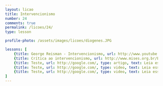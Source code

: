 ```yaml
---
layout: licao
title: Intervencionismo
number: 24
comments: true
permalink: /licoes/24/
type: lesson

profile-photo: /assets/images/licoes/diogenes.JPG

lessons: [
	{title: George Reisman - Intervencionismo, url: http://www.youtube.com/watch?v=HUfm76neKbk, type: video, text: Percorra este texto e defina o que é intervencionismo e suas principais causas. **ao final desse vídeo discorra sobre os argumentos usados.** },
	{title: Crítica ao intervencionismo, url: http://www.mises.org.br/Ebook.aspx?id=55, type: livro, text: Leia da página 20 a 30 do livro do Mises e defina no contexto econômico o que foi tal coisa.},
	{title: Teste, url: http://google.com/, type: artigo, text: Leia esse artigo do Instituto Mises e defina no contexto econômico o que foi tal coisa. Lorem ipsum dolor sit amet, consectetur adipisicing elit. Ullam, quas.},
	{title: Teste, url: http://google.com/, type: video, text: Leia esse artigo do Instituto Mises e defina no contexto econômico o que foi tal coisa. Lorem ipsum dolor sit amet, consectetur adipisicing elit. Ullam, quas.},
	{title: Teste, url: http://google.com/, type: video, text: Leia esse artigo do Instituto Mises e defina no contexto econômico o que foi tal coisa. Lorem ipsum dolor sit amet, consectetur adipisicing elit. Ullam, quas}
]
---
```

